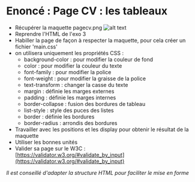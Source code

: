 # Enoncé : Page CV : les tableaux

- Récupérer la maquette pagecv.png
![alt text](https://raw.githubusercontent.com/samuel-gomez/formation-front-end/exo-css/srenn.png "maquette CV")
- Reprendre l'HTML de l'exo 3
- Habiller la page de façon à respecter la maquette, pour cela créer un fichier 'main.css'
- on utilisera uniquement les propriétés CSS :
  - background-color : pour modifier la couleur de fond
  - color : pour modifier la couleur du texte
  - font-family : pour modifier la police
  - font-weight : pour modifier la graisse de la police
  - text-transform : changer la casse du texte
  - margin : définie les marges externes
  - padding : définie les marges internes
  - border-collapse : fusion des bordures de tableau
  - list-style : style des puces des listes
  - border : définie les bordures
  - border-radius : arrondis des bordures
- Travailler avec les positions et les display pour obtenir le résultat de la maquette
- Utiliser les bonnes unités
- Valider sa page sur le W3C : [https://validator.w3.org/#validate_by_input](https://validator.w3.org/#validate_by_input)

*Il est conseillé d'adapter la structure HTML pour faciliter le mise en forme*
